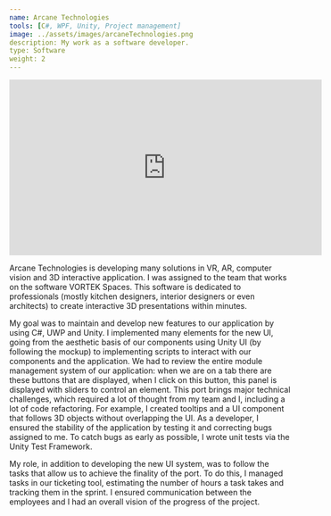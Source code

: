 ```yaml
---
name: Arcane Technologies
tools: [C#, WPF, Unity, Project management]
image: ../assets/images/arcaneTechnologies.png
description: My work as a software developer.
type: Software
weight: 2
---
```


<iframe width="560" height="315" src="https://www.youtube.com/embed/Y7KKWfw8l84?si=2XM1vVXEV9S1WhDG" title="Arcane Technologies presentation" frameborder="0" allow="accelerometer; autoplay; clipboard-write; encrypted-media; gyroscope; picture-in-picture" allowfullscreen></iframe> <br>

Arcane Technologies is developing many solutions in VR, AR, computer vision and 3D interactive application. I was assigned to the team that works on the software
VORTEK Spaces. This software is dedicated to professionals (mostly kitchen designers, interior designers or even architects) to create interactive 3D presentations within minutes.

My goal was to maintain and develop new features to our application by using C#, UWP and Unity. I implemented many elements for the new UI, going from the aesthetic basis of our components using Unity UI (by following the mockup) to implementing scripts to interact with our components and the application. We had to review the entire module management system of our application: when we are on a tab there are these buttons that are displayed, when I click on this button, this panel is displayed with sliders to control an element.
This port brings major technical challenges, which required a lot of thought from my team and I, including a lot of code refactoring. For example, I created tooltips and a UI component that follows 3D objects without overlapping the UI.
As a developer, I ensured the stability of the application by testing it and correcting bugs assigned to me. To catch bugs as early as possible, I wrote unit tests via the Unity Test Framework.

My role, in addition to developing the new UI system, was to follow the tasks that allow us to achieve the finality of the port. To do this, I managed tasks in our ticketing tool, estimating the number of hours a task takes and tracking them in the sprint. I ensured communication between the employees and I had an overall vision of the progress of the project.